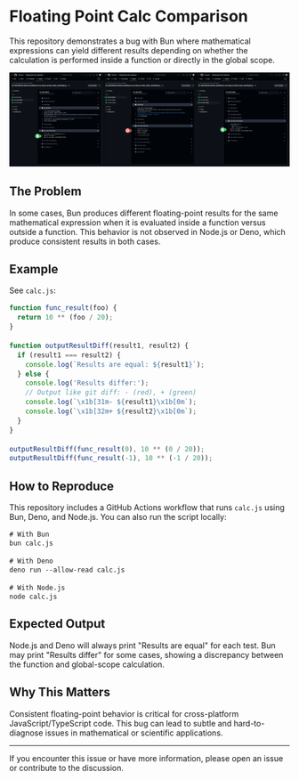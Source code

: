 # Floating Point Calc Comparison

This repository demonstrates a bug with Bun where mathematical expressions can yield different results depending on whether the calculation is performed inside a function or directly in the global scope.

![alt text](image.png)

## The Problem

In some cases, Bun produces different floating-point results for the same mathematical expression when it is evaluated inside a function versus outside a function. This behavior is not observed in Node.js or Deno, which produce consistent results in both cases.

## Example

See `calc.js`:

```js
function func_result(foo) {
  return 10 ** (foo / 20);
}

function outputResultDiff(result1, result2) {
  if (result1 === result2) {
    console.log(`Results are equal: ${result1}`);
  } else {
    console.log('Results differ:');
    // Output like git diff: - (red), + (green)
    console.log(`\x1b[31m- ${result1}\x1b[0m`);
    console.log(`\x1b[32m+ ${result2}\x1b[0m`);
  }
}

outputResultDiff(func_result(0), 10 ** (0 / 20));
outputResultDiff(func_result(-1), 10 ** (-1 / 20));
```

## How to Reproduce

This repository includes a GitHub Actions workflow that runs `calc.js` using Bun, Deno, and Node.js. You can also run the script locally:

```
# With Bun
bun calc.js

# With Deno
deno run --allow-read calc.js

# With Node.js
node calc.js
```

## Expected Output

Node.js and Deno will always print "Results are equal" for each test. Bun may print "Results differ" for some cases, showing a discrepancy between the function and global-scope calculation.

## Why This Matters

Consistent floating-point behavior is critical for cross-platform JavaScript/TypeScript code. This bug can lead to subtle and hard-to-diagnose issues in mathematical or scientific applications.

---

If you encounter this issue or have more information, please open an issue or contribute to the discussion.

